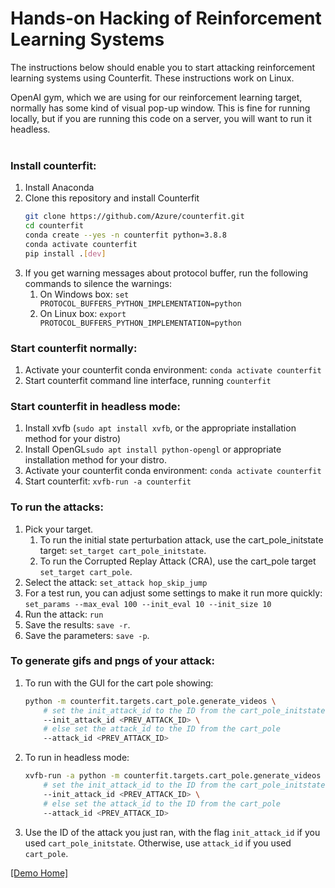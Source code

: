 # Hands-on Hacking of Reinforcement Learning Systems

The instructions below should enable you to start attacking reinforcement learning systems using Counterfit. These instructions work on Linux.

OpenAI gym, which we are using for our reinforcement learning target, normally has some kind of visual pop-up window. This is fine for running locally, but if you are running this code on a server, you will want to run it headless.<br><br>

### Install counterfit:
1. Install Anaconda
1. Clone this repository and install Counterfit
    ```bash
    git clone https://github.com/Azure/counterfit.git
    cd counterfit
    conda create --yes -n counterfit python=3.8.8
    conda activate counterfit
    pip install .[dev]
    ```
1. If you get warning messages about protocol buffer, run the following commands to silence the warnings:
   1. On Windows box: `set PROTOCOL_BUFFERS_PYTHON_IMPLEMENTATION=python`
   1. On Linux box: `export PROTOCOL_BUFFERS_PYTHON_IMPLEMENTATION=python`

### Start counterfit normally:
1. Activate your counterfit conda environment: `conda activate counterfit`
1. Start counterfit command line interface, running `counterfit`

### Start counterfit in headless mode:
1. Install xvfb (`sudo apt install xvfb`, or the appropriate installation method for your distro)
1. Install OpenGL`sudo apt install python-opengl` or appropriate installation method for your distro.
1. Activate your counterfit conda environment: `conda activate counterfit`
1. Start counterfit: `xvfb-run -a counterfit`

### To run the attacks:
1. Pick your target.
   1. To run the initial state perturbation attack, use the cart_pole_initstate target: `set_target cart_pole_initstate`.
   1. To run the Corrupted Replay Attack (CRA), use the cart_pole target `set_target cart_pole`.
1. Select the attack: `set_attack hop_skip_jump`
1. For a test run, you can adjust some settings to make it run more quickly: `set_params --max_eval 100 --init_eval 10 --init_size 10` 
1. Run the attack: `run`
1. Save the results: `save -r`.
1. Save the parameters: `save -p`.

### To generate gifs and pngs of your attack:

1. To run with the GUI for the cart pole showing:
   ```bash
   python -m counterfit.targets.cart_pole.generate_videos \
       # set the init_attack_id to the ID from the cart_pole_initstate 
       --init_attack_id <PREV_ATTACK_ID> \
       # else set the attack_id to the ID from the cart_pole
       --attack_id <PREV_ATTACK_ID>
   ```
2. To run in headless mode:
   ```bash
   xvfb-run -a python -m counterfit.targets.cart_pole.generate_videos \
       # set the init_attack_id to the ID from the cart_pole_initstate 
       --init_attack_id <PREV_ATTACK_ID> \
       # else set the attack_id to the ID from the cart_pole
       --attack_id <PREV_ATTACK_ID>
   ```
3.    Use the ID of the attack you just ran, with the flag `init_attack_id` if you used `cart_pole_initstate`. Otherwise, use `attack_id` if you used `cart_pole`.

[[Demo Home]](./README.MD)